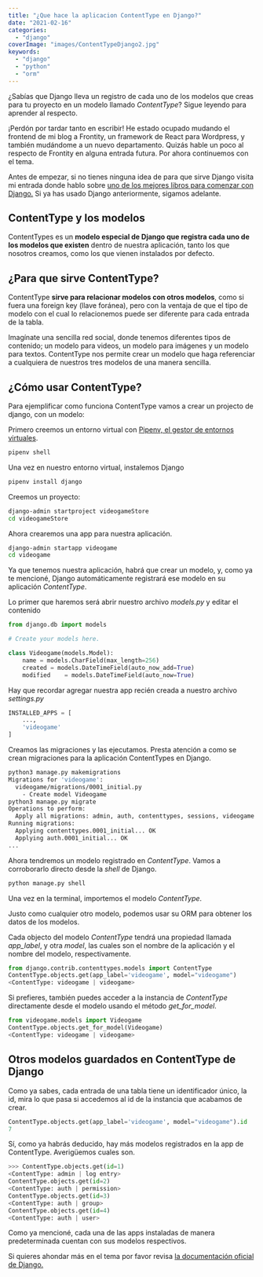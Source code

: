 ```yaml
---
title: "¿Que hace la aplicacion ContentType en Django?"
date: "2021-02-16"
categories: 
  - "django"
coverImage: "images/ContentTypeDjango2.jpg"
keywords:
  - "django"
  - "python"
  - "orm"
---
```


¿Sabías que Django lleva un registro de cada uno de los modelos que creas para tu proyecto en un modelo llamado _ContentType_? Sigue leyendo para aprender al respecto.

¡Perdón por tardar tanto en escribir! He estado ocupado mudando el frontend de mi blog a Frontity, un framework de React para Wordpress, y también mudándome a un nuevo departamento. Quizás hable un poco al respecto de Frontity en alguna entrada futura. Por ahora continuemos con el tema.

Antes de empezar, si no tienes ninguna idea de para que sirve Django visita mi entrada donde hablo sobre [uno de los mejores libros para comenzar con Django.](https://coffeebytes.dev/la-guia-definitiva-de-django/) Si ya has usado Django anteriormente, sigamos adelante.

## ContentType y los modelos

ContentTypes es un **modelo especial de Django que registra cada uno de los modelos que existen** dentro de nuestra aplicación, tanto los que nosotros creamos, como los que vienen instalados por defecto.

## ¿Para que sirve ContentType?

ContentType **sirve para relacionar modelos con otros modelos**, como si fuera una foreign key (llave foránea), pero con la ventaja de que el tipo de modelo con el cual lo relacionemos puede ser diferente para cada entrada de la tabla.

Imagínate una sencilla red social, donde tenemos diferentes tipos de contenido; un modelo para videos, un modelo para imágenes y un modelo para textos. ContentType nos permite crear un modelo que haga referenciar a cualquiera de nuestros tres modelos de una manera sencilla.

## ¿Cómo usar ContentType?

Para ejemplificar como funciona ContentType vamos a crear un projecto de django, con un modelo:

Primero creemos un entorno virtual con [Pipenv, el gestor de entornos virtuales](https://coffeebytes.dev/pipenv-el-administrador-de-entornos-virtuales-que-no-conoces/).

```bash
pipenv shell
```

Una vez en nuestro entorno virtual, instalemos Django

```bash
pipenv install django
```

Creemos un proyecto:

```bash
django-admin startproject videogameStore
cd videogameStore
```

Ahora crearemos una app para nuestra aplicación.

```bash
django-admin startapp videogame
cd videogame
```

Ya que tenemos nuestra aplicación, habrá que crear un modelo, y, como ya te mencioné, Django automáticamente registrará ese modelo en su aplicación _ContentType_.

Lo primer que haremos será abrir nuestro archivo _models.py_ y editar el contenido

```python
from django.db import models

# Create your models here.

class Videogame(models.Model):
    name = models.CharField(max_length=256)
    created = models.DateTimeField(auto_now_add=True)
    modified    = models.DateTimeField(auto_now=True)
```

Hay que recordar agregar nuestra app recién creada a nuestro archivo _settings.py_

```python
INSTALLED_APPS = [
    ...,
    'videogame'
]
```

Creamos las migraciones y las ejecutamos. Presta atención a como se crean migraciones para la aplicación ContentTypes en Django.

```bash
python3 manage.py makemigrations
Migrations for 'videogame':
  videogame/migrations/0001_initial.py
    - Create model Videogame
python3 manage.py migrate
Operations to perform:
  Apply all migrations: admin, auth, contenttypes, sessions, videogame
Running migrations:
  Applying contenttypes.0001_initial... OK
  Applying auth.0001_initial... OK
...
```

Ahora tendremos un modelo registrado en _ContentType_. Vamos a corroborarlo directo desde la _shell_ de Django.

```python
python manage.py shell
```

Una vez en la terminal, importemos el modelo _ContentType_.

Justo como cualquier otro modelo, podemos usar su ORM para obtener los datos de los modelos.

Cada objecto del modelo _ContentType_ tendrá una propiedad llamada _app\_label_, y otra _model_, las cuales son el nombre de la aplicación y el nombre del modelo, respectivamente.

```python
from django.contrib.contenttypes.models import ContentType
ContentType.objects.get(app_label='videogame', model="videogame")
<ContentType: videogame | videogame>
```

Si prefieres, también puedes acceder a la instancia de _ContentType_ directamente desde el modelo usando el método _get\_for\_model_.

```python
from videogame.models import Videogame
ContentType.objects.get_for_model(Videogame)
<ContentType: videogame | videogame>
```

## Otros modelos guardados en ContentType de Django

Como ya sabes, cada entrada de una tabla tiene un identificador único, la id, mira lo que pasa si accedemos al id de la instancia que acabamos de crear.

```python
ContentType.objects.get(app_label='videogame', model="videogame").id
7
```

Sí, como ya habrás deducido, hay más modelos registrados en la app de ContentType. Averigüemos cuales son.

```python
>>> ContentType.objects.get(id=1)
<ContentType: admin | log entry>
ContentType.objects.get(id=2)
<ContentType: auth | permission>
ContentType.objects.get(id=3)
<ContentType: auth | group>
ContentType.objects.get(id=4)
<ContentType: auth | user>
```

Como ya mencioné, cada una de las apps instaladas de manera predeterminada cuentan con sus modelos respectivos.

Si quieres ahondar más en el tema por favor revisa [la documentación oficial de Django.](https://docs.djangoproject.com/en/3.1/ref/contrib/contenttypes/)
